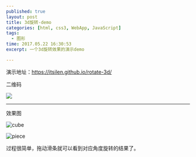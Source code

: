 ```yaml
---
published: true
layout: post
title: 3d旋转-demo
categories: [html, css3, WebApp, JavaScript]
tags: 
  - 图形
time: 2017.05.22 16:30:53
excerpt: 一个3d旋转效果的演示demo

---
```


演示地址：https://itsilen.github.io/rotate-3d/

二维码

![](http://i.imgur.com/kUvrflQ.png)


----------

效果图

![cube](http://i.imgur.com/9gOAloP.png)

![piece](http://i.imgur.com/hoiyilr.png)

过程很简单，拖动滑条就可以看到对应角度旋转的结果了。